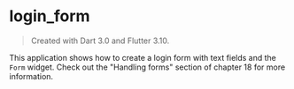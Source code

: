 # login_form

> Created with Dart 3.0 and Flutter 3.10.

This application shows how to create a login form with text fields and the `Form` widget. Check out the "Handling forms" section of chapter 18 for more information.
